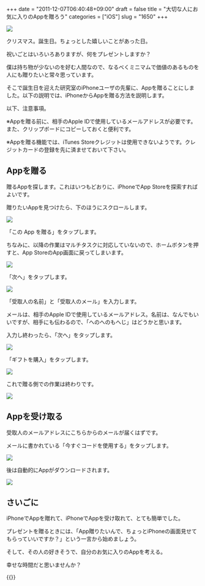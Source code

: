+++
date = "2011-12-07T06:40:48+09:00"
draft = false
title = "大切な人にお気に入りのAppを贈ろう"
categories = ["iOS"]
slug = "1650"
+++

![](/images/2011/12/1650_1.jpg)

クリスマス。誕生日。ちょっとした嬉しいことがあった日。

祝いごとはいろいろありますが、何をプレゼントしますか？

僕は持ち物が少ないのを好む人間なので、なるべくミニマムで価値のあるものを人にも贈りたいと常々思っています。

そこで誕生日を迎えた研究室のiPhoneユーザの先輩に、Appを贈ることにしました。以下の説明では、iPhoneからAppを贈る方法を説明します。

以下、注意事項。

※Appを贈る前に、相手のApple IDで使用しているメールアドレスが必要です。また、クリップボードにコピーしておくと便利です。

※Appを贈る機能では、iTunes Storeクレジットは使用できないようです。クレジットカードの登録を先に済ませておいて下さい。

## Appを贈る

贈るAppを探します。これはいつもどおりに、iPhoneでApp Storeを探索すればよいです。

贈りたいAppを見つけたら、下のほうにスクロールします。

![](/images/2011/12/1650_2.png)

「この App を贈る」をタップします。

ちなみに、以降の作業はマルチタスクに対応していないので、ホームボタンを押すと、App StoreのApp画面に戻ってしまいます。

![](/images/2011/12/1650_3.png)

「次へ」をタップします。

![](/images/2011/12/1650_4.png)

「受取人の名前」と「受取人のメール」を入力します。

メールは、相手のApple IDで使用しているメールアドレス。名前は、なんでもいいですが、相手にも伝わるので、「へのへのもへじ」はどうかと思います。

入力し終わったら、「次へ」をタップします。

![](/images/2011/12/1650_5.png)

「ギフトを購入」をタップします。

![](/images/2011/12/1650_6.png)

これで贈る側での作業は終わりです。

![](/images/2011/12/1650_7.png)

## Appを受け取る

受取人のメールアドレスにこちらからのメールが届くはずです。

メールに書かれている「今すぐコードを使用する」をタップします。

![](/images/2011/12/1650_8.png)

後は自動的にAppがダウンロードされます。

![](/images/2011/12/1650_9.png)

## さいごに

iPhoneでAppを贈れて、iPhoneでAppを受け取れて、とても簡単でした。

プレゼントを贈るときには、「App贈りたいんで、ちょっとiPhoneの画面見せてもらっていいですか？」という一言から始めましょう。

そして、その人の好きそうで、自分のお気に入りのAppを考える。

幸せな時間だと思いませんか？

{{<app id="422845617" title="OneCam[連写,静音,ジオタグ] 2.5.1（￥170）" src="http://a3.mzstatic.com/us/r1000/084/Purple/f7/ee/21/mzl.abglnukj.100x100-75.png">}}
